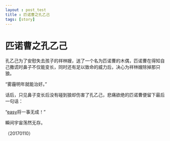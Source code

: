 ```yaml
---
layout : post_test
title : 匹诺曹之孔乙己
tags: [story]
---
```


# 匹诺曹之孔乙己

孔乙己为了安慰失去孩子的祥林嫂，送了一个名为匹诺曹的木偶，匹诺曹在得知自己撒谎时鼻子不仅能变长，同时还有足以致命的威力后，决心为祥林嫂除掉那只狼。

“雾霾明年就能治好。”

话后，只见鼻子变长后没有碰到狼却伤害了孔乙己，悲痛欲绝的匹诺曹便留下最后一句话：

“[easy](https://imfondof.github.io)将一事无成！”

瞬间宇宙荡然无存。

（20170110）